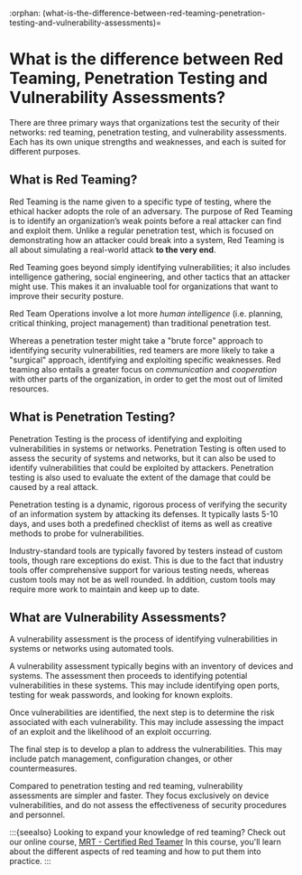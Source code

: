 :orphan:
(what-is-the-difference-between-red-teaming-penetration-testing-and-vulnerability-assessments)=

# What is the difference between Red Teaming, Penetration Testing and Vulnerability Assessments?

There are three primary ways that organizations test the security of their networks: red teaming, penetration testing, and vulnerability assessments. Each has its own unique strengths and weaknesses, and each is suited for different purposes.

## What is Red Teaming?

Red Teaming is the name given to a specific type of testing, where the ethical hacker adopts the role of an adversary. The purpose of Red Teaming is to identify an organization’s weak points before a real attacker can find and exploit them. Unlike a regular penetration test, which is focused on demonstrating how an attacker could break into a system, Red Teaming is all about simulating a real-world attack **to the very end**.

Red Teaming goes beyond simply identifying vulnerabilities; it also includes intelligence gathering, social engineering, and other tactics that an attacker might use. This makes it an invaluable tool for organizations that want to improve their security posture.

Red Team Operations involve a lot more _human intelligence_ (i.e. planning, critical thinking, project management) than traditional penetration test.

Whereas a penetration tester might take a "brute force" approach to identifying security vulnerabilities, red teamers are more likely to take a "surgical" approach, identifying and exploiting specific weaknesses. Red teaming also entails a greater focus on _communication_ and _cooperation_ with other parts of the organization, in order to get the most out of limited resources.

## What is Penetration Testing?

Penetration Testing is the process of identifying and exploiting vulnerabilities in systems or networks. Penetration Testing is often used to assess the security of systems and networks, but it can also be used to identify vulnerabilities that could be exploited by attackers. Penetration testing is also used to evaluate the extent of the damage that could be caused by a real attack.

Penetration testing is a dynamic, rigorous process of verifying the security of an information system by attacking its defenses. It typically lasts 5-10 days, and uses both a predefined checklist of items as well as creative methods to probe for vulnerabilities.

Industry-standard tools are typically favored by testers instead of custom tools, though rare exceptions do exist. This is due to the fact that industry tools offer comprehensive support for various testing needs, whereas custom tools may not be as well rounded. In addition, custom tools may require more work to maintain and keep up to date.

## What are Vulnerability Assessments?

A vulnerability assessment is the process of identifying vulnerabilities in systems or networks using automated tools.

A vulnerability assessment typically begins with an inventory of devices and systems. The assessment then proceeds to identifying potential vulnerabilities in these systems. This may include identifying open ports, testing for weak passwords, and looking for known exploits.

Once vulnerabilities are identified, the next step is to determine the risk associated with each vulnerability. This may include assessing the impact of an exploit and the likelihood of an exploit occurring.

The final step is to develop a plan to address the vulnerabilities. This may include patch management, configuration changes, or other countermeasures.

Compared to penetration testing and red teaming, vulnerability assessments are simpler and faster. They focus exclusively on device vulnerabilities, and do not assess the effectiveness of security procedures and personnel.

:::{seealso}
Looking to expand your knowledge of red teaming? Check out our online course, [MRT - Certified Red Teamer](https://www.mosse-institute.com/certifications/mrt-certified-red-teamer.html) In this course, you'll learn about the different aspects of red teaming and how to put them into practice.
:::
